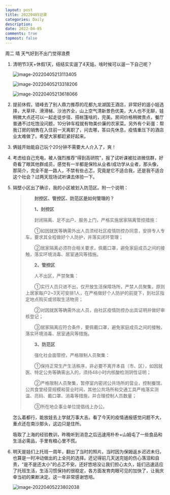 ```yaml
---
layout: post
title: 20220405记录
categories: Daily
description: 
date: 2022-04-05
comments: true
topmost: false
---
```


周二 晴 天气好到不出门觉得浪费

1. 清明节3天+休假1天，结结实实遛了4天娃。啥时候可以遛一下自己呢？

   ![image-20220405213113405](https://cdn.jsdelivr.net/gh/bong860313/MyImage/202204052131153.png)
   
   ![image-20220405213318206](https://cdn.jsdelivr.net/gh/bong860313/MyImage/202204052133591.png)
   
   ![image-20220405213618066](https://cdn.jsdelivr.net/gh/bong860313/MyImage/202204052136992.png)
   
1. 提前休假，错峰去了别人鼎力推荐的花都九龙湖国王酒店，非常好的遛小娃选择，大草坪、滑滑梯、沙池齐全，山上空气清新景色优美，大人也不无聊，娃稍微大点还可以一起走徒步径、搭帐篷啥的，完美。房间价格稍微贵点，餐厅普通不过吃饱没问题，10分钟车程就有物美价廉的农家菜。另外有个彩蛋：帮我订房的销售在入住前一天离职了，问去哪，答曰先休息，疫情重压下的酒店业太难做了。希望大家都赶紧好起来。

1. 俩娃开始能自己玩个20分钟不需要大人介入了，爽！

1. 考虑给自己充电，被人强烈推荐“得到高研院”，报了试听课被拉进微信群，好奇看了眼其他群成员，感觉有一半都是保险从业者/成功学从业者，那头像，那简介，完全不是一路人，不禁有些忐忑，究竟是它不适合我，还是我不适合这个社会？过两天现场试听课去体验一下。

1. 隔壁小区出了确诊，我的小区被划入防范区。附一个说明：

   > 　　**封控区、管控区、防范区是如何管理的？**
   >
   > 　　**1、封控区**
   >
   > 　　封闭隔离、足不出户、服务上门，严格实施居家隔离管控措施：
   >
   > 　　①如因就医等确需外出人员须经社区疫情防控办同意，安排专人专车，要求其全程做好个人防护，并落实闭环管理；
   >
   > 　　②居家隔离必须符合相关要求，佩戴口罩，避免家庭成员之间的接触，落实环境消毒、居室通风等措施。
   >
   > 　　**2、管控区**
   >
   > 　　人不出区，严禁聚集：
   >
   > 　　①实行人员只进不出，仅开放生活保障场所，严禁人员聚集，原则上居家每户2~3天可安排1人，在严格做好个人防护的前提下，到社区指定地点购买或领取生活物资；
   >
   > 　　②对因就医等确需外出人员，由社区疫情防控办出具证明并做好审核登记；
   >
   > 　　③居家隔离应符合条件，要佩戴口罩，避免家庭成员之间的接触，落实环境消毒、居室通风等措施。
   >
   > 　　**3、防范区**
   >
   > 　　强化社会面管控，严格限制人员聚集：
   >
   > 　　①保持正常生产生活秩序，非必要不离开本县（市、区），如因就医、特定公务等确需出入的，须持48小时内核酸检测阴性证明；
   >
   > 　　②严格限制人员聚集，暂停室内密闭公共场所的营业，控制餐馆、公共食堂经营规模和营业时间，其他公共场所和交通工具严格落实测温、亮码、戴口罩、消毒等措施，并合理控制人员数量；
   >
   > 　　③所在地企事业单位提倡线上办公。

   怎么着都行，能放娃去上学就万事大吉。看了今天的疫情通报感觉问题不大，重点还在南沙那头，这边只是住所。

   吸取了上海的经验教训，昨晚听到消息之后迅速用朴朴+山姆屯了一些食品和生活必需品，手里有粮心里不慌。

1. 明天是娃们上托班一周年，翻出了当时的照片。当时因为保姆返乡迟迟未归，也算是一时冲动做出的上全托的选择。还记得前几天送完娃的伤心落泪和自责，“是不是还太小”的忐忑不安。还好悠培没让我们担心太久，娃们迅速适应了托班生活，生活习惯保持的很稳定，各方面发育肉眼可见的加快了，让我庆幸当初的果断决定。这一年非常感谢悠培。

   ![image-20220405223802038](https://cdn.jsdelivr.net/gh/bong860313/MyImage/202204052238386.png)
